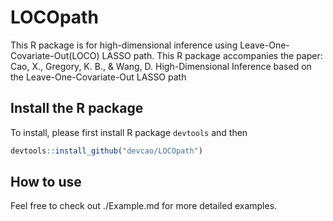 # LOCOpath
This R package is for high-dimensional inference using Leave-One-Covariate-Out(LOCO) LASSO path.
This R package accompanies the paper:
Cao, X., Gregory, K. B., & Wang, D. High-Dimensional Inference based on the Leave-One-Covariate-Out LASSO path

## Install the R package

To install, please first install R package ```devtools``` and then 
```R
devtools::install_github("devcao/LOCOpath")
```

## How to use
Feel free to check out ./Example.md for more detailed examples.
